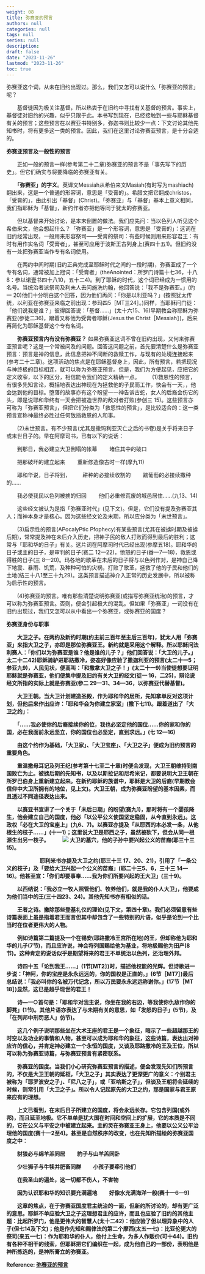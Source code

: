 ```yaml
---
weight: 08
title: 弥赛亚的预言
authors: null
categories: null
tags: null
series: null
description: 
draft: false
date: "2023-11-26"
lastmod: "2023-11-26"
toc: true
---
```


<!--more-->

弥赛亚这个词，从未在旧约出现过。那么，我们又怎可以说什么「弥赛亚的预言」呢？

　　基督徒因为极关注基督，所以热衷于在旧约中寻找有关基督的预言。事实上，基督徒对旧约的兴趣，似乎只限于此。本书写到现在，已经接触到一些与耶稣基督有关的预言；这些预言在以赛亚书特别多，弥迦书则比较少一点：下文讨论其他先知书时，将有更多这一类的预言。因此，我们在这里讨论弥赛亚预言，是十分合适的。

<b>弥赛亚预言及一般性的预言</b>  

　　正如一般的预言一样(参考第二十二章)弥赛亚的预言不是「事先写下的历史」。但它们确实与将要降临的弥赛亚有关。

　　<b>「弥赛亚」的字义</b>。英译文Messiah从希伯来文Masiah(有时写为mashiach)翻出来，这是一个普通的形容词，意思是「受膏的」。希腊文把它翻成christos，「受膏的」，由此引出「基督」(Christ)。「弥赛亚」与「基督」基本上意义相同，我们指耶稣为「基督」，新约作者亦把他等同于犹太的弥赛亚。

　　但以基督来开始讨论，是本末倒置的做法。我们应先问：当以色列人听见这个希伯来文，他会想起什么？「弥赛亚」是一个形容词，意思是「受膏的」：这词在旧约经常出现，一般用来形容祭司——受膏的祭司：有些时候则用来形容君王：有时有用作实名词「受膏者」，甚至可应用于波斯王古列身上(赛四十五1)。但旧约没有一处把弥赛亚当作专有名词使用。

　　在两约中间时期(旧约正典完成至耶稣时代之间的一段时期)，弥赛亚成了一个专有名词，通常被加上冠词：「受膏者」(theAnointed：所罗门诗篇十七36，十八8：参以诺壹书四十八10，五十二4)。到了耶稣的时代，这个词已经成为一惯用的名号。当统治者派祭司及利未人去问施洗约翰，他回答说：「我不是弥赛亚。」(约一
20)他们十分明白这个回答，因为他们再问：「你是以利亚吗？」(按照犹太传统，以利亚在弥赛亚来临之前出现：参玛四5［MT三24］。)同样，当耶稣问门徒：「他们说我是谁？」彼得回答说：「基督……」(太十六15、16)早期教会称耶稣为弥赛亚(参徒二36)，跟着又称他为受膏者耶稣(Jesus the Christ［Messiah］)，后来再简化为耶稣基督这个专有名词。

　　<b>弥赛亚预言内有没有弥赛亚？</b> 如果弥赛亚这词不曾在旧约出现，又何来弥赛亚预言呢？这是一个常被问及的问题。回答这问题之前，首先要清楚什么是弥赛亚预言：预言是神的信息，此信息把神不间断的救赎工作，与现有的处境连接起来(参考二十二章)。这项活动的焦点是在耶稣基督身上，因此，所有预言，若把现况与神终极的目标相连，就可以称为弥赛亚预言。但是，我们为方便起见，应把它的定义收窄，以下的区分，相信能令我们的定义精确一点。
　　(1)救恩性的预言，有很多先知言论，概括地表达出神现在为拯救他的子民而工作，快会有一天，，他会达到他的目标。堕落的故事亦有这个盼望一一神告诉古蛇，女人的后裔会伤它的头，即是说耶和华终有一天会把被造世界的敌对者打败(参创三
15)。这些预言亦可称为「弥赛亚预言」，但把它们分类为「救恩性的预言」，是比较适合的：这一类预言宣称神最终必胜过任何敌挡救恩的人和事。

　　(2)未世预言。有不少预言(尤其是撒玛利亚灭亡之后的书卷)是关乎将来日子或末世日子的。早在阿摩司书，已有以下的说话：

　　到那日，我必建立大卫倒塌的帐幕
　　堵住其中的破口

　　把那破坏的建立起来
　　重新修造像古时一样(摩九11)

　　耶和华说，日子将到，
　　耕种的必接续收割的
　　踹葡萄的必接续撒种的……

　　我必使我民以色列被掳的归回
　　他们必重修荒废的城邑居住……(九13、14)

　　这些经文被认为是指「弥赛亚时代」(见下文)。但是，它们没有提及弥赛亚其人；而神本身才是核心。因为这些经文论及末期，所以应分类为「末世预言」。

　　(3)启示性的预言(APocalyPtic Pfophecy)有某些预言(尤其在被掳时期及被掳后期)，常常提及神在未后介入历史，把神子民的敌人打败而得到最后的胜利；这常与「耶和华的日子」有关。这片词在阿摩司时代已经出现(参摩五18)。耶和华的日子或主的日子，是审判的日子(赛二
12—22)，愤怒的日子(番一7—18)，救恩或得胜的日子(三 8—20)。玛各地的歌革在未后的日子将与以色列作对，是神自己降下地震、暴雨、饥荒，及种种可怕的灾祸，打败了歌革，拯救了他的子民和他们的土地(结三十八1至三十九29)。这类预言描述神介入正常的历史发展中，所以被称为启示性的预言。

　　(4)弥赛亚的预言。唯有那些清楚说明弥赛亚(或描写弥赛亚统治)的预言，才可以称为弥赛亚预言。否则，便会引起极大的混乱。但如果「弥赛亚」一词没有在旧约出现过，我们又怎可以从中看出一个弥赛亚，或弥赛亚的国度？


<b>弥赛亚身份与职事</b>

　　<b>大卫之子<b>。在两约及新约时期(约主前三百年至主后三百年)，犹太人用「弥赛亚」来指大卫之子，亦即是那位弥赛亚王。新约就是采用这个解释。所以耶稣问法利赛人：「你们以为弥赛亚是谁？他是谁的儿子？」他们回答说：「大卫的儿子。」太二十二42)耶稣骑驴进耶路撒冷，姿态好像应验了撒迦利亚的预言(太二十一5；参亚九9)，人民见状，便高叫：「和撒拿大卫之子！」(太二十一9)当使徒想要证明耶稣就是弥赛亚，他们便集中提及旧约有关大卫的经文(徒一
16，二25)，辩论说经文所指的实际上就是弥赛亚(参二 29一31、34—36，以弥赛亚代替基督)。

　　<b>大卫王朝</b>。当大卫计划建造圣殿，作为耶和华的居所，先知拿单反对这项计划，但他后来作出应许：「耶和华会为你建立家室」(撒下七11)。跟着道出了「大卫之约」：

　　「……我必使你的后裔接续你的位，我也必坚定他的国位……你的家和你的国，必在我面前永远坚立，你的国位也必坚定，直到求远。」(七 12—16)

　　由这个约作为基础，「大卫家」、「大卫宝座」、「大卫之子」便成为旧约预言的重要角色。

　　重温撒母耳记及列王纪(参考第十七至二十章)时便会发现，大卫王朝维持到南国败亡为止。被掳后期的先知书，以及以斯拉记和尼希米记，都要说明大卫王朝在所罗巴伯身上重新建立起来。在新约耶稣的族谱中，耶稣是大卫的后裔(早期教会信仰中大卫所拥有的地位，见上文)。大卫王朝，成为弥赛亚盼望的基本因素，而且透过不同途径表达出来。

　　以赛亚书宣讲了一个关于「未后日期」的盼望(赛九1)，那时将有一个婴孩降生，他会建立自己的国度，他必「以公平公义使国坚定稳固，从今直到永远」。这政权「必在大卫的宝座上」(九6、7)。以赛亚亦提及「从耶西的本必发一条，从他根生的枝子……」(十一1)；这里说大卫是耶西之子，虽然被砍下，但会从同一根源生出另一枝子。
　　
![](http://www.godoor.com/book/library/html/bible/jyzl/img/30.jpg)
大卫的墓穴，他的子孙中要兴起公义的苗裔(耶三十三15)。

　　　　
　　耶利米书亦提及大卫之约(耶三十三 17、20、21)，引用了「一条公义的枝子」及「要给大卫兴起一个公义的苗裔」(耶二十三5、6，三十三
14—16)。他甚至宣：「你们却要事奉……我为你们所要兴起的王大卫」(三十9)。

　　以西结说：「我必立一牧人照管他们、牧养他们，就是我的仆人大卫」，他要成为他们当中的王(三十四23、24)。其他先知书亦有相似的话。

　　王者之诗。撇除那些登基礼仪的理论(见下文，第四十章)。我们必须留意有些诗篇表面上虽是指着君王而言但其中却包含了一些特别的片语，似乎是论到一个比当时在位者更伟大的人物。

　　例如诗篇第二篇提及一个在锡安(耶路撒冷王宫所在地)的王，但却称他为耶和华的儿子(7节)，而且应许说，神会将列国赐给他为基业，将地极赐他为田产(8节)。这种肯定的说话似乎是期望将来的君王不单统治以色列，还治理外邦。

　　诗四十五「论到我王……」(1节[MT2〕)时，描述他权能的光辉。但诗歌进一步说：「神阿，你的宝座是永永远远的，你的国权是正直的。」(6节［MT7］)最后总结说：「我必叫你的名被万代记念，所以万民要永永远远称谢你。」(17节［MT 18］)显然，这已是超乎现世的君王！

　　诗—一○首句是：「耶和华对我主说，你坐在我的右边，等我使你仇敌作你的脚凳」(1节)。其他片语亦表达了与未期有关的意思，如「发怒的日子」(5节)，及「在列邦中刑罚恶人」仿节)。

　　这几个例子说明那些坐在大术王座的君王是一个象征，暗示了一些超越那王的时空以及功业的事情和人物，甚至可以成为耶和华的象征，这些诗篇，表达出对神应许的信心，并肯定神必建立一个永恒的国度，又谈及耶路撒冷的王及王位，所以可以称为弥赛亚诗篇，与弥赛亚预言有紧密联系。

　　弥赛亚的国度。当我们小心研究弥赛亚预言的描述，便会发现先知们所预言的，不仅是大卫王朝的延柜，「大卫之子」其实表达了更深更广的意义：个别君主被称为「耶罗波安之子」、「尼八之子」，或「亚哈斯之子」，但谈及王朝将会延续的时候，则常引用「大卫之子」。所以令人记起原先的大卫之约，那是国家与君王原来应有的理想。

　　上文已看到，在末后日子所建立的国度，将会永远长存。它包含列国(或外邦)，而且延至地极。它不单单是犹大国在时间和空间上的扩展，它的本质是不同的，它在公义与平安之中被建立起来。主的灵在弥赛亚王身上，他要以公义公平治理他的国度(赛十一2至4)。甚至是自然秩序的改变，也在先知所描绘的弥赛亚国度之中：

　　豺狼必与绵羊羔同居
　　豹子与山羊羔同卧

　　少壮狮子与牛犊并肥畜同群
　　小孩子要牵引他们

　　在我圣山的遍处，这一切都不伤人，不害物

　　因为认识耶和华的知识要充满遍地
　　好像水充满海洋一般(赛十一6—9)

　　这章的焦点，在于弥赛亚国度君主统治的一面，但新约所讨论的，却有更广泛的意思。耶稣不单应验大卫之子这理想君主的应许，而且也应验了旧约的其他主题：比起所罗门，他是更伟大的智慧人(太十二42)：他应验了但以理异象中的人子(但七14及下文)；他是作先知和赐律法的第二个摩西(太五一七)：比亚伦更大的祭司(来五一七)：作为耶和华的仆人，他付上生命，为多人作贩价(可十44)。旧约有各种不相干的线索，但耶稣把它们编织在一起，成为他自己的一部份，表明他是神所拣选的，是神所膏立的弥赛亚。

Reference: <a href = "http://www.godoor.com/book/library/html/bible/jyzl/30.htm" target="_blank" rel="noopener noreferrer">弥赛亚的预言</a>